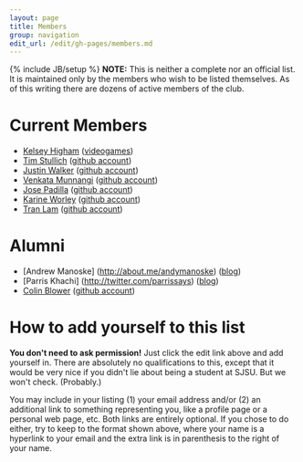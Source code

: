 ```yaml
---
layout: page
title: Members
group: navigation
edit_url: /edit/gh-pages/members.md
---
```

{% include JB/setup %}
**NOTE:** This is neither a complete nor an official list. It is maintained only by the members who wish to be listed themselves. As of this writing there are dozens of active members of the club.

# Current Members

* [Kelsey Higham](mailto:kelseyhigham+telephone@gmail.com?subject=Ring%20ring) ([videogames](http://sjsugamedev.com/user/22))
* [Tim Stullich](mailto:timstullich@gmail.com) ([github account](https://github.com/tstullich))
* [Justin Walker](mailto:justin.kingdust@gmail.com) ([github account](https://github.com/ankme))
* [Venkata Munnangi](mailto:saidatta24@gmail.com) ([github account](https://github.com/saidatta))
* [Jose Padilla](mailto:jose.padilla.88@gmail.com) ([github account](https://github.com/jpadv))
* [Karine Worley](mailto:iwamura_karine@yahoo.co.jp) ([github account](https://github.com/karine-sjsu))
* [Tran Lam](mailto:tblam@gmail.com) ([github account](https://github.com/tblam))

# Alumni

* [Andrew Manoske] (http://about.me/andymanoske) ([blog](http://syntacticsugar.me))
* [Parris Khachi] (http://twitter.com/parrissays) ([blog](http://www.parrisstudios.com))
* [Colin Blower](mailto:webby@1101b.com) ([github account](https://github.com/Lanzaa))

# How to add yourself to this list

**You don't need to ask permission!** Just click the edit link above and add yourself in. There are absolutely no qualifications to this, except that it would be very nice if you didn't lie about being a student at SJSU. But we won't check. (Probably.)

You may include in your listing (1) your email address and/or (2) an additional link to something representing you, like a profile page or a personal web page, etc. Both links are entirely optional. If you chose to do either, try to keep to the format shown above, where your name is a hyperlink to your email and the extra link is in parenthesis to the right of your name.


